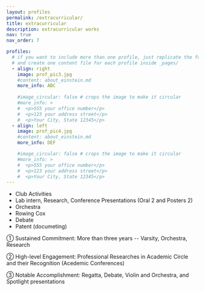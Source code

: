 ```yaml
---
layout: profiles
permalink: /extracurricular/
title: extracurricular
description: extracurricular works
nav: true
nav_order: 7

profiles:
  # if you want to include more than one profile, just replicate the following block
  # and create one content file for each profile inside _pages/
  - align: right
    image: prof_pic3.jpg
    #content: about_einstein.md
    more_info: ABC
    
    #image_circular: false # crops the image to make it circular
    #more_info: >
    #  <p>555 your office number</p>
    #  <p>123 your address street</p>
    #  <p>Your City, State 12345</p>
  - align: left
    image: prof_pic4.jpg
    #content: about_einstein.md
    more_info: DEF

    #image_circular: false # crops the image to make it circular
    #more_info: >
    #  <p>555 your office number</p>
    #  <p>123 your address street</p>
    #  <p>Your City, State 12345</p>
---
```


- Club Activities
-	Lab intern, Research, Conference Presentations (Oral 2 and Posters 2)
-	Orchestra
-	Rowing Cox
-	Debate
-	Patent (documeting)

①	Sustained Commitment: More than three years -- Varsity, Orchestra, Research

②	High-level Engagement: Professional Researches in Academic Circle and their Recognition (Acedemic Conferences)

③	Notable Accomplishment: Regatta, Debate, Violin and Orchestra, and Spotlight presentations
